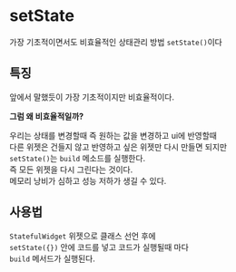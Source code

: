 # setState
가장 기초적이면서도 비효율적인 상태관리 방법 ```setState()```이다
## 특징
앞에서 말했듯이 가장 기초적이지만 비효율적이다.            

**그럼 왜 비효율적일까?**              

우리는 상태를 변경할때 즉 원하는 값을 변경하고 ui에 반영할때           
다른 위젯은 건들지 않고 반영하고 싶은 위젯만 다시 만들면 되지만          
`setState()`는 `build` 메소드를 실행한다.        
즉 모든 위젯을 다시 그린다는 것이다.           
메모리 낭비가 심하고 성능 저하가 생길 수 있다.

## 사용법
`StatefulWidget` 위젯으로 클래스 선언 후에               
`setState({})` 안에 코드를 넣고 코드가 실행될때 마다            
`build` 메서드가 실행된다.